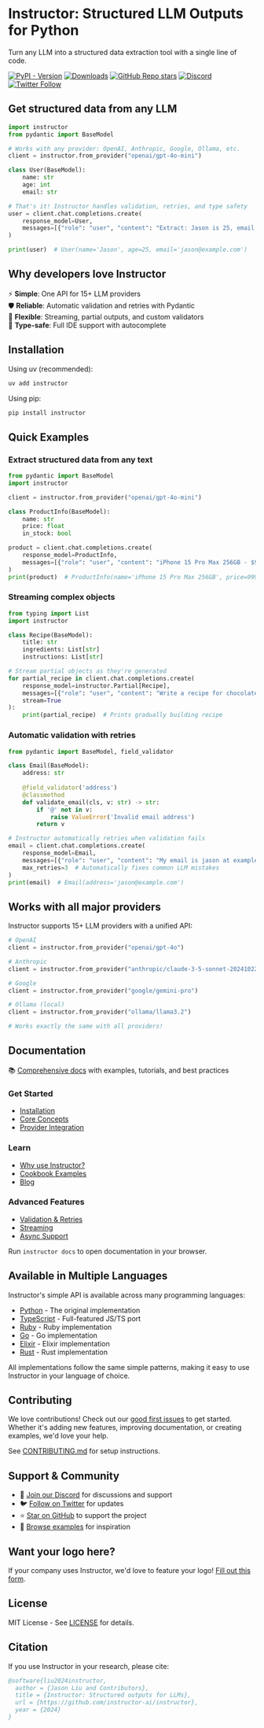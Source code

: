 # Instructor: Structured LLM Outputs for Python

Turn any LLM into a structured data extraction tool with a single line of code.

[![PyPI - Version](https://img.shields.io/pypi/v/instructor?style=flat-square&logo=pypi&logoColor=white&label=PyPI)](https://pypi.org/project/instructor/)
[![Downloads](https://img.shields.io/pypi/dm/instructor?style=flat-square&logo=pypi&logoColor=white&label=Downloads)](https://pypi.org/project/instructor/)
[![GitHub Repo stars](https://img.shields.io/github/stars/instructor-ai/instructor?style=flat-square&logo=github&logoColor=white)](https://github.com/instructor-ai/instructor)
[![Discord](https://img.shields.io/discord/1192334452110659664?style=flat-square&logo=discord&logoColor=white&label=Discord)](https://discord.gg/bD9YE9JArw)
[![Twitter Follow](https://img.shields.io/twitter/follow/jxnlco?style=flat-square&logo=twitter&logoColor=white)](https://twitter.com/jxnlco)

## Get structured data from any LLM

```python
import instructor
from pydantic import BaseModel

# Works with any provider: OpenAI, Anthropic, Google, Ollama, etc.
client = instructor.from_provider("openai/gpt-4o-mini")

class User(BaseModel):
    name: str
    age: int
    email: str

# That's it! Instructor handles validation, retries, and type safety
user = client.chat.completions.create(
    response_model=User,
    messages=[{"role": "user", "content": "Extract: Jason is 25, email jason@example.com"}]
)

print(user)  # User(name='Jason', age=25, email='jason@example.com')
```

## Why developers love Instructor

⚡ **Simple**: One API for 15+ LLM providers  
🛡️ **Reliable**: Automatic validation and retries with Pydantic  
🔄 **Flexible**: Streaming, partial outputs, and custom validators  
🎯 **Type-safe**: Full IDE support with autocomplete  

## Installation

Using uv (recommended):
```bash
uv add instructor
```

Using pip:
```bash
pip install instructor
```

## Quick Examples

### Extract structured data from any text

```python
from pydantic import BaseModel
import instructor

client = instructor.from_provider("openai/gpt-4o-mini")

class ProductInfo(BaseModel):
    name: str
    price: float
    in_stock: bool

product = client.chat.completions.create(
    response_model=ProductInfo,
    messages=[{"role": "user", "content": "iPhone 15 Pro Max 256GB - $999 (Available)"}]
)
print(product)  # ProductInfo(name='iPhone 15 Pro Max 256GB', price=999.0, in_stock=True)
```

### Streaming complex objects

```python
from typing import List
import instructor

class Recipe(BaseModel):
    title: str
    ingredients: List[str]
    instructions: List[str]

# Stream partial objects as they're generated
for partial_recipe in client.chat.completions.create(
    response_model=instructor.Partial[Recipe],
    messages=[{"role": "user", "content": "Write a recipe for chocolate chip cookies"}],
    stream=True
):
    print(partial_recipe)  # Prints gradually building recipe
```

### Automatic validation with retries

```python
from pydantic import BaseModel, field_validator

class Email(BaseModel):
    address: str
    
    @field_validator('address')
    @classmethod
    def validate_email(cls, v: str) -> str:
        if '@' not in v:
            raise ValueError('Invalid email address')
        return v

# Instructor automatically retries when validation fails
email = client.chat.completions.create(
    response_model=Email,
    messages=[{"role": "user", "content": "My email is jason at example dot com"}],
    max_retries=3  # Automatically fixes common LLM mistakes
)
print(email)  # Email(address='jason@example.com')
```

## Works with all major providers

Instructor supports 15+ LLM providers with a unified API:

```python
# OpenAI
client = instructor.from_provider("openai/gpt-4o")

# Anthropic  
client = instructor.from_provider("anthropic/claude-3-5-sonnet-20241022")

# Google
client = instructor.from_provider("google/gemini-pro") 

# Ollama (local)
client = instructor.from_provider("ollama/llama3.2")

# Works exactly the same with all providers!
```

## Documentation

📚 [Comprehensive docs](https://python.useinstructor.com) with examples, tutorials, and best practices

### Get Started
- [Installation](https://python.useinstructor.com/#quick-start)
- [Core Concepts](https://python.useinstructor.com/concepts/models/)
- [Provider Integration](https://python.useinstructor.com/integrations/)

### Learn 
- [Why use Instructor?](https://python.useinstructor.com/why/)
- [Cookbook Examples](https://python.useinstructor.com/examples/)
- [Blog](https://python.useinstructor.com/blog/)

### Advanced Features
- [Validation & Retries](https://python.useinstructor.com/concepts/retrying/)
- [Streaming](https://python.useinstructor.com/concepts/partial/)
- [Async Support](https://python.useinstructor.com/concepts/parallel/)

Run `instructor docs` to open documentation in your browser.

## Available in Multiple Languages

Instructor's simple API is available across many programming languages:

- [Python](https://python.useinstructor.com) - The original implementation
- [TypeScript](https://js.useinstructor.com) - Full-featured JS/TS port  
- [Ruby](https://ruby.useinstructor.com) - Ruby implementation
- [Go](https://go.useinstructor.com) - Go implementation  
- [Elixir](https://hex.pm/packages/instructor) - Elixir implementation
- [Rust](https://rust.useinstructor.com) - Rust implementation

All implementations follow the same simple patterns, making it easy to use Instructor in your language of choice.

## Contributing

We love contributions! Check out our [good first issues](https://github.com/instructor-ai/instructor/labels/good%20first%20issue) to get started. Whether it's adding new features, improving documentation, or creating examples, we'd love your help.

See [CONTRIBUTING.md](https://github.com/instructor-ai/instructor/blob/main/CONTRIBUTING.md) for setup instructions.

## Support & Community

- 💬 [Join our Discord](https://discord.gg/bD9YE9JArw) for discussions and support
- 🐦 [Follow on Twitter](https://twitter.com/jxnlco) for updates
- ⭐ [Star on GitHub](https://github.com/instructor-ai/instructor) to support the project
- 🎯 [Browse examples](https://python.useinstructor.com/examples/) for inspiration

## Want your logo here?

If your company uses Instructor, we'd love to feature your logo! [Fill out this form](https://q7gjsgfstrp.typeform.com/to/wluQlVVQ).

## License

MIT License - See [LICENSE](https://github.com/instructor-ai/instructor/blob/main/LICENSE) for details.

## Citation

If you use Instructor in your research, please cite:

```bibtex
@software{liu2024instructor,
  author = {Jason Liu and Contributors},
  title = {Instructor: Structured outputs for LLMs},
  url = {https://github.com/instructor-ai/instructor},
  year = {2024}
}
```